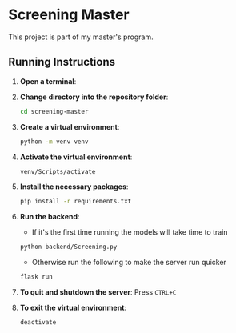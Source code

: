 # Screening Master

This project is part of my master's program.

## Running Instructions

1. **Open a terminal**:
2. **Change directory into the repository folder**:

   ```sh
   cd screening-master
   ```

3. **Create a virtual environment**:

   ```sh
   python -m venv venv
   ```

4. **Activate the virtual environment**:

   ```sh
   venv/Scripts/activate
   ```

5. **Install the necessary packages**:

   ```sh
   pip install -r requirements.txt
   ```

6. **Run the backend**:

   - If it's the first time running the models will take time to train

   ```sh
   python backend/Screening.py
   ```

   - Otherwise run the following to make the server run quicker

   ```sh
   flask run
   ```

7. **To quit and shutdown the server**:
   Press `CTRL+C`

8. **To exit the virtual environment**:
   ```sh
   deactivate
   ```

